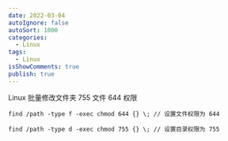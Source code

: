 ```yaml
---
date: 2022-03-04
autoIgnore: false
autoSort: 1000
categories:
  - Linux
tags:
  - Linux
isShowComments: true
publish: true
---
```


Linux 批量修改文件夹 755 文件 644 权限

```shell
find /path -type f -exec chmod 644 {} \; // 设置文件权限为 644

find /path -type d -exec chmod 755 {} \; // 设置目录权限为 755
```
